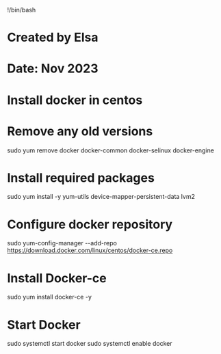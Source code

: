 !/bin/bash
# Created by Elsa
# Date: Nov 2023
# Install docker in centos

# Remove any old versions
sudo yum remove docker docker-common docker-selinux docker-engine

# Install required packages
sudo yum install -y yum-utils device-mapper-persistent-data lvm2

# Configure docker repository
sudo yum-config-manager --add-repo https://download.docker.com/linux/centos/docker-ce.repo

# Install Docker-ce
sudo yum install docker-ce -y

# Start Docker
sudo systemctl start docker
sudo systemctl enable docker
